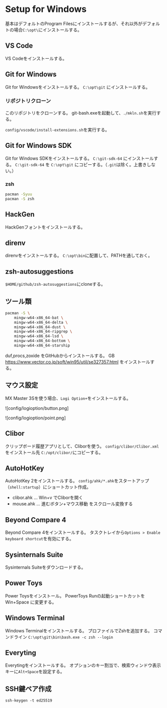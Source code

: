 # Setup for Windows

基本はデフォルトのProgram Filesにインストールするが、それ以外がデフォルトの場合`C:\opt\`にインストールする。

## VS Code

VS Codeをインストールする。

## Git for Windows

Git for Windowsをインストールする。
`C:\opt\git` にインストールする。

### リポジトリクローン

このリポジトリをクローンする。
git-bash.exeを起動して、`./mkln.sh`を実行する。

`config/vscode/install-extensions.sh`を実行する。

## Git for Windows SDK

Git for Windows SDKをインストールする。
`C:\git-sdk-64` にインストールする。
`C:\git-sdk-64` を `C:\opt\git` にコピーする。（`.git`は除く。上書きしない。）

### zsh

```sh
pacman -Syuu
pacman -S zsh
```

## HackGen

HackGenフォントをインストールする。

## direnv

direnvをインストールする。
`C:\opt\bin`に配置して、PATHを通しておく。

## zsh-autosuggestions

`$HOME/github/zsh-autosuggestions`にcloneする。

## ツール類

```sh
pacman -S \
    mingw-w64-x86_64-bat \
    mingw-w64-x86_64-delta \
    mingw-w64-x86_64-dust \
    mingw-w64-x86_64-ripgrep \
    mingw-w64-x86_64-lsd \
    mingw-w64-x86_64-bottom \
    mingw-w64-x86_64-starship
```

duf,procs,zoxide をGitHubからインストールする。
GB <https://www.vector.co.jp/soft/win95/util/se327357.html> をインストールする。

## マウス設定

MX Master 3Sを使う場合、`Logi Option+`をインストールする。

![config/logioption/button.png]

![config/logioption/point.png]

## Clibor

クリップボード履歴アプリとして、Cliborを使う。
`config/clibor/Clibor.xml`をインストール先 `C:/opt/clibor/`にコピーする。

## AutoHotKey

AutoHotKey 2をインストールする。
`config/ahk/*.ahk`をスタートアップ（`shell:startup`）にショートカット作成。

- clibor.ahk ... Win+v でCliborを開く
- mouse.ahk ... 進むボタン+マウス移動 をスクロール変換する

## Beyond Compare 4

Beyond Compare 4をインストールする。
タスクトレイから`Options > Enable keyboard shortcut`を有効にする。

## Sysinternals Suite

Sysinternals Suiteをダウンロードする。

## Power Toys

Power Toysをインストール。
PowerToys Runの起動ショートカットを Win+Space に変更する。

## Windows Terminal

Windows Terminalをインストールする。
プロファイルでZshを追加する。
コマンドライン `C:\opt\git\bin\bash.exe -c zsh --login`

## Everyting

Everytingをインストールする。
オプションのキー割当で、検索ウィンドウ表示キーに`Alt+Space`を設定する。

## SSH鍵ペア作成

`ssh-keygen -t ed25519`
